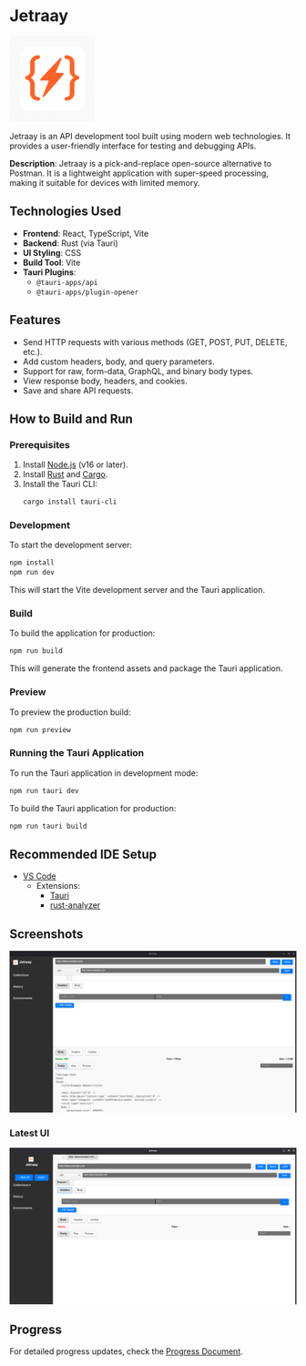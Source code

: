 # Jetraay

<img src="public/jetraay.png" alt="Jetraay Logo" width="150" />

Jetraay is an API development tool built using modern web technologies. It provides a user-friendly interface for testing and debugging APIs.

**Description**: Jetraay is a pick-and-replace open-source alternative to Postman. It is a lightweight application with super-speed processing, making it suitable for devices with limited memory.

## Technologies Used

- **Frontend**: React, TypeScript, Vite
- **Backend**: Rust (via Tauri)
- **UI Styling**: CSS
- **Build Tool**: Vite
- **Tauri Plugins**: 
  - `@tauri-apps/api`
  - `@tauri-apps/plugin-opener`

## Features

- Send HTTP requests with various methods (GET, POST, PUT, DELETE, etc.).
- Add custom headers, body, and query parameters.
- Support for raw, form-data, GraphQL, and binary body types.
- View response body, headers, and cookies.
- Save and share API requests.

## How to Build and Run

### Prerequisites

1. Install [Node.js](https://nodejs.org/) (v16 or later).
2. Install [Rust](https://www.rust-lang.org/tools/install) and [Cargo](https://doc.rust-lang.org/cargo/).
3. Install the Tauri CLI:
   ```sh
   cargo install tauri-cli
   ```

### Development

To start the development server:

```sh
npm install
npm run dev
```

This will start the Vite development server and the Tauri application.

### Build

To build the application for production:

```sh
npm run build
```

This will generate the frontend assets and package the Tauri application.

### Preview

To preview the production build:

```sh
npm run preview
```

### Running the Tauri Application

To run the Tauri application in development mode:

```sh
npm run tauri dev
```

To build the Tauri application for production:

```sh
npm run tauri build
```

## Recommended IDE Setup

- [VS Code](https://code.visualstudio.com/)
  - Extensions:
    - [Tauri](https://marketplace.visualstudio.com/items?itemName=tauri-apps.tauri-vscode)
    - [rust-analyzer](https://marketplace.visualstudio.com/items?itemName=rust-lang.rust-analyzer)

## Screenshots

![Jetraay UI](public/screenshot.png)

### Latest UI

![Latest UI](public/day2.png)

## Progress

For detailed progress updates, check the [Progress Document](progress.md).



